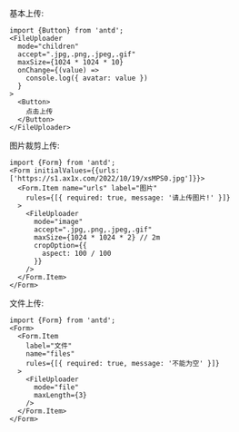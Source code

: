 
基本上传:

    import {Button} from 'antd';
    <FileUploader
      mode="children"
      accept=".jpg,.png,.jpeg,.gif"
      maxSize={1024 * 1024 * 10}
      onChange={(value) =>
        console.log({ avatar: value })
      }
    >
      <Button>
        点击上传
      </Button>
    </FileUploader>

图片裁剪上传:

    import {Form} from 'antd';
    <Form initialValues={{urls: ['https://s1.ax1x.com/2022/10/19/xsMPS0.jpg']}}>
      <Form.Item name="urls" label="图片"
        rules={[{ required: true, message: '请上传图片!' }]}
      >
        <FileUploader
          mode="image"
          accept=".jpg,.png,.jpeg,.gif"
          maxSize={1024 * 1024 * 2} // 2m
          cropOption={{
            aspect: 100 / 100
          }}
        />
      </Form.Item>
    </Form>

文件上传:

    import {Form} from 'antd';
    <Form>
      <Form.Item
        label="文件"
        name="files"
        rules={[{ required: true, message: '不能为空' }]}
      >
        <FileUploader
          mode="file"
          maxLength={3}
        />
      </Form.Item>
    </Form>